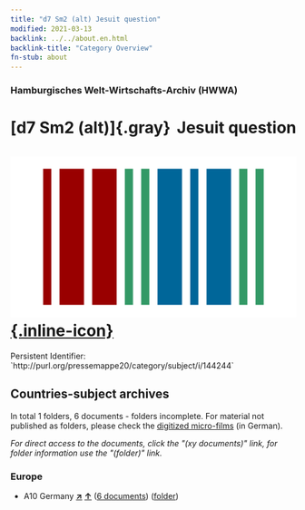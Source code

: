```yaml
---
title: "d7 Sm2 (alt) Jesuit question"
modified: 2021-03-13
backlink: ../../about.en.html
backlink-title: "Category Overview"
fn-stub: about
---
```


### Hamburgisches Welt-Wirtschafts-Archiv (HWWA)

# [d7 Sm2 (alt)]{.gray}&#8201; Jesuit question &#160; [![Wikidata](/images/Wikidata-logo.svg "Wikidata"){.inline-icon}](http://www.wikidata.org/entity/Q104699268)

<div class="hint">Persistent Identifier: `http://purl.org/pressemappe20/category/subject/i/144244`</div>







## Countries-subject archives





In total 1 folders, 6 documents - folders incomplete.
For material not published as folders, please check the [digitized micro-films](/film/h1_sh.de.html) (in German).

_For direct access to the documents, click the "(xy documents)" link, for folder information use the "(folder)" link._



### Europe

- A10 Germany [**&nearr;**](../../../geo/i/126128/about.en.html "Germany (all folders)") [**&uarr;**](../../../geo/about.en.html#A10 "Country category system") (<a href="https://pm20.zbw.eu/iiifview/folder/sh/126128,144244" title="about: Germany : Jesuit question" target="_blank">6 documents</a>) ([folder](../../../../folder/sh/1261xx/126128/1442xx/144244/about.en.html))








